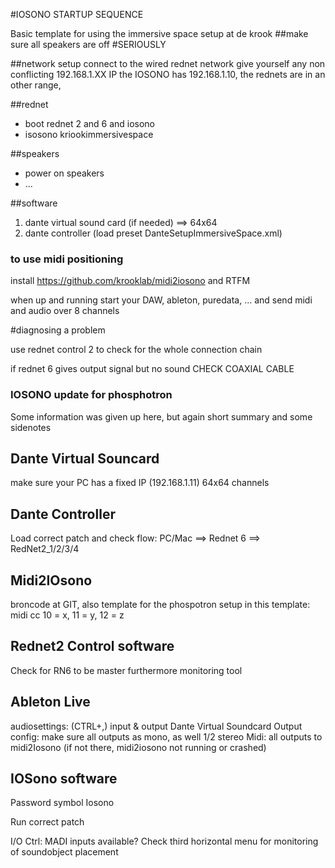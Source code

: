 #IOSONO STARTUP SEQUENCE

Basic template for using the immersive space setup at de krook
##make sure all speakers are off
#SERIOUSLY


##network setup
connect to the wired rednet network
give yourself any non conflicting 192.168.1.XX IP
the IOSONO has 192.168.1.10, the rednets are in an other range,


##rednet

- boot rednet 2 and 6 and iosono
- isosono kriookimmersivespace

##speakers
- power on speakers 
- ...

##software

1. dante virtual sound card  (if needed) ==> 64x64
2. dante controller (load preset DanteSetupImmersiveSpace.xml) 

### to use midi positioning
install https://github.com/krooklab/midi2iosono and RTFM

when up and running start your DAW, ableton, puredata, ... and send midi and audio over 8 channels



#diagnosing a problem

use rednet control 2 to check for the whole connection chain

if rednet 6 gives output signal but no sound CHECK COAXIAL CABLE



### IOSONO update for phosphotron
Some information was given up here, but again short summary and some sidenotes
## Dante Virtual Souncard
make sure your PC has a fixed IP (192.168.1.11)
64x64 channels
## Dante Controller
Load correct patch and check flow:
PC/Mac ==> Rednet 6 ==> RedNet2_1/2/3/4
## Midi2IOsono
broncode at GIT, also  template for the phospotron setup
in this template: midi cc 10 = x, 11 = y, 12 = z
## Rednet2 Control software
Check for RN6 to be master
furthermore monitoring tool
## Ableton Live
audiosettings: (CTRL+,) input & output Dante Virtual Soundcard
Output config: make sure all outputs as mono, as well 1/2 stereo
Midi: all outputs to midi2Iosono (if not there, midi2iosono not running or crashed)

## IOSono software
Password symbol Iosono

Run correct patch

I/O Ctrl: MADI inputs available?
Check third horizontal menu for monitoring of soundobject placement

